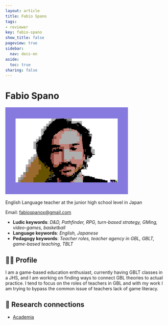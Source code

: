 ```yaml
---
layout: article
title: Fabio Spano
tags:
- reviewer
key: fabio-spano
show_title: false
pageview: true
sidebar:
  nav: docs-en
aside:
  toc: true
sharing: false
---
```


# Fabio Spano

<div class="card">
  <div class="card__image">
    <img class="image" src="/assets/images/fabio-spano.png"/>
    <div class="overlay overlay--bottom">
    </div>
  </div>
</div>

English Language teacher at the junior high school level in Japan

Email: [fabiospanox@gmail.com](mailto:fabiospanox@gmail.com)

- **Ludic keywords**: *D&D, Pathfinder, RPG, turn-based strategy, GMing, video-games, basketball*
- **Language keywords**: *English, Japanese*
- **Pedagogy keywords**: *Teacher roles, teacher agency in GBL, GBLT, game-based teaching, TBLT*

<!--more-->

## 👨‍🏫 Profile

I am a game-based education enthusiast, currently having GBLT classes in a JHS, and I am working on finding ways to connect GBL theories to actual practice. I tend to focus on the roles of teachers in GBL and with my work I am trying to bypass the common issue of teachers lack of game literacy.

## 🧪 Research connections

- [Academia](https://independent.academia.edu/FabioSpano)